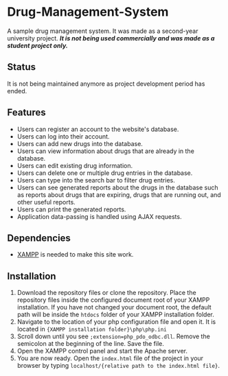 # Drug-Management-System
A sample drug management system. It was made as a second-year university project. ***It is not being used commercially and was made as a student project only.***

## Status
It is not being maintained anymore as project development period has ended.

## Features
 - Users can register an account to the website's database.
 - Users can log into their account.
 - Users can add new drugs into the database.
 - Users can view information about drugs that are already in the database.
 - Users can edit existing drug information.
 - Users can delete one or multiple drug entries in the database.
 - Users can type into the search bar to filter drug entries.
 - Users can see generated reports about the drugs in the database such as reports about drugs that are expiring, drugs that are running out, and other useful reports.
 - Users can print the generated reports.
 - Application data-passing is handled using AJAX requests.

## Dependencies
- [XAMPP](https://www.apachefriends.org/download.html) is needed to make this site work. 

## Installation
1. Download the repository files or clone the repository. Place the repository files inside the configured document root of your XAMPP installation. If you have not changed your document root, the default path will be inside the `htdocs` folder of your XAMPP installation folder.
2. Navigate to the location of your php configuration file and open it. It is located in `{XAMPP installation folder}\php\php.ini`
3. Scroll down until you see `;extension=php_pdo_odbc.dll`. Remove the semicolon at the beginning of the line. Save the file.
4. Open the XAMPP control panel and start the Apache server.
5. You are now ready. Open the `index.html` file of the project in your browser by typing `localhost/{relative path to the index.html file}`.
